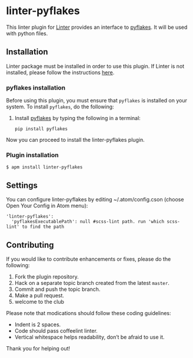 linter-pyflakes
=========================

This linter plugin for [Linter](https://github.com/AtomLinter/Linter) provides an interface to [pyflakes](https://launchpad.net/pyflakes). It will be used with python files.

## Installation
Linter package must be installed in order to use this plugin. If Linter is not installed, please follow the instructions [here](https://github.com/AtomLinter/Linter).

### pyflakes installation
Before using this plugin, you must ensure that `pyflakes` is installed on your system. To install `pyflakes`, do the following:

1. Install [pyflakes](https://launchpad.net/pyflakes) by typing the following in a terminal:
   ```
   pip install pyflakes
   ```

Now you can proceed to install the linter-pyflakes plugin.

### Plugin installation
```
$ apm install linter-pyflakes
```

## Settings
You can configure linter-pyflakes by editing ~/.atom/config.cson (choose Open Your Config in Atom menu):
```
'linter-pyflakes':
  'pyflakesExecutablePath': null #scss-lint path. run 'which scss-lint' to find the path
```

## Contributing
If you would like to contribute enhancements or fixes, please do the following:

1. Fork the plugin repository.
1. Hack on a separate topic branch created from the latest `master`.
1. Commit and push the topic branch.
1. Make a pull request.
1. welcome to the club

Please note that modications should follow these coding guidelines:

- Indent is 2 spaces.
- Code should pass coffeelint linter.
- Vertical whitespace helps readability, don’t be afraid to use it.

Thank you for helping out!
